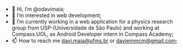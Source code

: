 - 👋 Hi, I’m @odavimaia;
- 👀 I’m interested in web development;
- 🌱 I’m currently working in a web application for a physics research group from USP-(Universidade de São Paulo) and working at Compass.UOL, as Android Developer intern in Compass Academy; 
- 📫 How to reach me davi.maia@ufms.br or daviemmcm@gmail.com;

<!---
odavimaia/odavimaia is a ✨ special ✨ repository because its `README.md` (this file) appears on your GitHub profile.
You can click the Preview link to take a look at your changes.
--->
